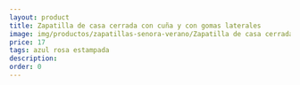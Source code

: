 ```yaml
---
layout: product
title: Zapatilla de casa cerrada con cuña y con gomas laterales 
image: img/productos/zapatillas-senora-verano/Zapatilla de casa cerrada con cuña y con gomas laterales =17 =azul rosa estampada.webp
price: 17 
tags: azul rosa estampada
description: 
order: 0
---
```

